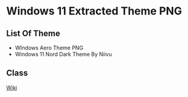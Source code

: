 # Windows 11 Extracted Theme PNG

## List Of Theme
- WIndows Aero Theme PNG
- Windows 11 Nord Dark Theme By Niivu

## Class
[Wiki](../../wiki)


